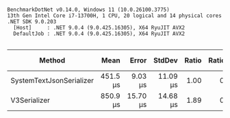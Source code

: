 ```

BenchmarkDotNet v0.14.0, Windows 11 (10.0.26100.3775)
13th Gen Intel Core i7-13700H, 1 CPU, 20 logical and 14 physical cores
.NET SDK 9.0.203
  [Host]     : .NET 9.0.4 (9.0.425.16305), X64 RyuJIT AVX2
  DefaultJob : .NET 9.0.4 (9.0.425.16305), X64 RyuJIT AVX2


```
| Method                   | Mean     | Error    | StdDev   | Ratio | RatioSD | Gen0     | Gen1     | Gen2     | Allocated | Alloc Ratio |
|------------------------- |---------:|---------:|---------:|------:|--------:|---------:|---------:|---------:|----------:|------------:|
| SystemTextJsonSerializer | 451.5 μs |  9.03 μs | 11.09 μs |  1.00 |    0.03 | 126.4648 | 126.4648 | 126.4648 | 440.06 KB |        1.00 |
| V3Serializer             | 850.9 μs | 15.70 μs | 14.68 μs |  1.89 |    0.06 | 132.8125 | 117.1875 | 111.3281 | 666.12 KB |        1.51 |
